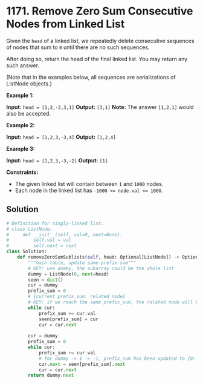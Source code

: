 # 1171. Remove Zero Sum Consecutive Nodes from Linked List

Given the `head` of a linked list, we repeatedly delete consecutive sequences of nodes that sum to `0` until there are no such sequences.

After doing so, return the head of the final linked list.  You may return any such answer.

 

(Note that in the examples below, all sequences are serializations of ListNode objects.)

**Example 1:**

**Input:** `head = [1,2,-3,3,1]`
**Output:** `[3,1]`
**Note:** The answer `[1,2,1]` would also be accepted.

**Example 2:**

**Input:** `head = [1,2,3,-3,4]`
**Output:** `[1,2,4]`

**Example 3:**

**Input:** `head = [1,2,3,-3,-2]`
**Output:** `[1]`
 

**Constraints:**

* The given linked list will contain between `1` and `1000` nodes.
* Each node in the linked list has `-1000 <= node.val <= 1000`.



## Solution
```python
# Definition for singly-linked list.
# class ListNode:
#     def __init__(self, val=0, next=None):
#         self.val = val
#         self.next = next
class Solution:
    def removeZeroSumSublists(self, head: Optional[ListNode]) -> Optional[ListNode]:
        """hash table, update same prefix sum"""
        # KEY: use dummy, the subarray could be the whole list
        dummy = ListNode(0, next=head)
        seen = dict()
        cur = dummy
        prefix_sum = 0
        # {current prefix_sum: related node}
        # KEY: if we reach the same prefix_sum, the related node will be updated to the latest one in the hash table
        while cur:
            prefix_sum += cur.val
            seen[prefix_sum] = cur
            cur = cur.next
        
        cur = dummy
        prefix_sum = 0
        while cur:
            prefix_sum += cur.val
            # for dummy -> 1 -> -1, prefix_sum has been updated to {0: node{-1}}
            cur.next = seen[prefix_sum].next
            cur = cur.next
        return dummy.next
```
